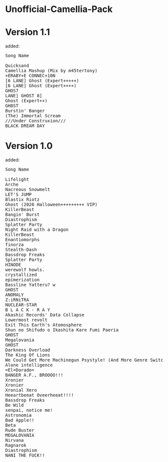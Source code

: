 # Unofficial-Camellia-Pack
# Version 1.1
added:
<pre>
Song Name                                                               Uploader

Quicksand                                                               scrappy
Camellia Mashup (Mix by m45tertony)                                     ashleyriott
+ERABY+E CONNEC+10N                                                     jonathanrune
[6 LANE] Ghost (Expert+++++)                                            dankruptmemer
[6 LANE] Ghost (Expert++++)                                             dankruptmemer
GHOS7                                                                   dankruptmemer
LANE] GHOST 8]                                                          dankruptmemer
Ghost (Expert++)                                                        dankruptmemer
GH8ST                                                                   dankruptmemer
Burstin' Banger                                                         miitchel
(The) Immortal Scream                                                   deleteeldiablo
///Under Construxion///                                                 astrella_
BLACK DREAM DAY                                                         uninstaller
</pre>
# Version 1.0
added:
<pre>
Song Name                                                               Uploader

Lifelight                                                               aeroluna
Arche                                                                   depito
Nacreous Snowmelt                                                       umbranox
LET'S JUMP                                                              khenab
Blastix Riotz                                                           cerret
Ghost (2020 Halloween+++++++++ VIP)                                     bpgeorge369
KillerBeast                                                             puds
Bangin' Burst                                                           light ai
Diastrophism                                                            nuketime
Splatter Party                                                          skeelie
Night Raid with a Dragon                                                skeelie
KillerBeast                                                             nomuffn
Enantiomorphs                                                           umbranox
finorza                                                                 kikis
Stealth-Dash                                                            umbranox
Bassdrop Freaks                                                         krydar
Splatter Party                                                          eop glacier
HINODE                                                                  cerret
werewolf howls.                                                         de125
crystallized                                                            nomuffn
epimerization                                                           fern
Bassline Yatteru? w                                                     uninstaller
GHOST                                                                   qqrz997
ANOMALY                                                                 fraies
Z:iRNiTRA                                                               de125
NUCLEAR-STAR                                                            hexagonial
B L A C K - R A Y                                                       iraky
Akashic Records' Data Collapse                                          fraies
Lowermost revolt                                                        de125
Exit This Earth's Atomosphere                                           umbranox
Shun no Shifudo o Ikashita Kare Fumi Paeria                             nuketime
GHOST                                                                   dankruptmemer
Megalovania                                                             kolezan
GHOST                                                                   dankruptmemer
Darkness Overload                                                       zilianthegreat
The King Of Lions                                                       scrappy
We Could Get More Machinegun Psystyle! (And More Genre Switches)        de125
Alone intelligence                                                      shrado
=El=Dorado=                                                             shappy
BANGER A.F., BROOOO!!!                                                  abcbadq
Xronier                                                                 sobas
Xronier                                                                 nomuffn
Xronial Xero                                                            foxyboi
Heeartbeeat Oveerheeat!!!!                                              rogdude
Bassdrop Freaks                                                         nomuffn
Be Wild                                                                 dankruptmemer
senpai, notice me!                                                      amanatsu
Astronomia                                                              that_narwhal
Bad Apple!!                                                             light ai
Beta                                                                    kuurama_
Rude Buster                                                             xhera
MEGALOVANIA                                                             qqrz997
Nirvana                                                                 depito
Ragnarok                                                                jonathanrune
Diastrophism                                                            jez
NANI THE FUCK!!                                                         hoppaw
</pre>
